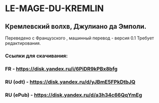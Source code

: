 # LE-MAGE-DU-KREMLIN
## Кремлевский волхв, Джулиано да Эмполи.
Переведено с Французского , машинный перевод - версия 0.1
Требует редактирования.
### Ссылки для скачивания:
### FR - https://disk.yandex.ru/i/6PiDR9kPBx8bfg
### RU (odt) -  https://disk.yandex.ru/d/yJBmE5FPkDtbJQ
### RU (ePub) - https://disk.yandex.ru/d/a3h34c66QqYmEg
